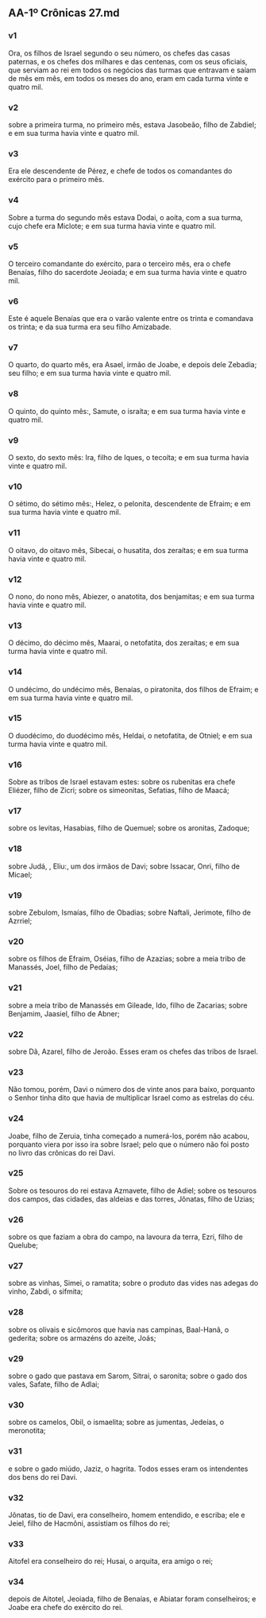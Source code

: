 ## AA-1º Crônicas 27.md
### v1
 Ora, os filhos de Israel segundo o seu número, os chefes das casas paternas, e os chefes dos milhares e das centenas, com os seus oficiais, que serviam ao rei em todos os negócios das turmas que entravam e saíam de mês em mês, em todos os meses do ano, eram em cada turma vinte e quatro mil.
### v2
 sobre a primeira turma, no primeiro mês, estava Jasobeão, filho de Zabdiel; e em sua turma havia vinte e quatro mil.
### v3
 Era ele descendente de Pérez, e chefe de todos os comandantes do exército para o primeiro mês.
### v4
 Sobre a turma do segundo mês estava Dodai, o aoíta, com a sua turma, cujo chefe era Miclote; e em sua turma havia vinte e quatro mil.
### v5
 O terceiro comandante do exército, para o terceiro mês, era o chefe Benaías, filho do sacerdote Jeoiada; e em sua turma havia vinte e quatro mil.
### v6
 Este é aquele Benaías que era o varão valente entre os trinta e comandava os trinta; e da sua turma era seu filho Amizabade.
### v7
 O quarto, do quarto mês, era Asael, irmão de Joabe, e depois dele Zebadia; seu filho; e em sua turma havia vinte e quatro mil.
### v8
 O quinto, do quinto mês:, Samute, o israíta; e em sua turma havia vinte e quatro mil.
### v9
 O sexto, do sexto mês: Ira, filho de Iques, o tecoíta; e em sua turma havia vinte e quatro mil.
### v10
 O sétimo, do sétimo mês:, Helez, o pelonita, descendente de Efraim; e em sua turma havia vinte e quatro mil.
### v11
 O oitavo, do oitavo mês, Sibecai, o husatita, dos zeraítas; e em sua turma havia vinte e quatro mil.
### v12
 O nono, do nono mês, Abiezer, o anatotita, dos benjamitas; e em sua turma havia vinte e quatro mil.
### v13
 O décimo, do décimo mês, Maarai, o netofatita, dos zeraítas; e em sua turma havia vinte e quatro mil.
### v14
 O undécimo, do undécimo mês, Benaías, o piratonita, dos filhos de Efraim; e em sua turma havia vinte e quatro mil.
### v15
 O duodécimo, do duodécimo mês, Heldai, o netofatita, de Otniel; e em sua turma havia vinte e quatro mil.
### v16
 Sobre as tribos de Israel estavam estes: sobre os rubenitas era chefe Eliézer, filho de Zicri; sobre os simeonitas, Sefatias, filho de Maacá;
### v17
 sobre os levitas, Hasabias, filho de Quemuel; sobre os aronitas, Zadoque;
### v18
 sobre Judá, , Eliu:, um dos irmãos de Davi; sobre Issacar, Onri, filho de Micael;
### v19
 sobre Zebulom, Ismaías, filho de Obadias; sobre Naftali, Jerimote, filho de Azrriel;
### v20
 sobre os filhos de Efraim, Oséias, filho de Azazias; sobre a meia tribo de Manassés, Joel, filho de Pedaías;
### v21
 sobre a meia tribo de Manassés em Gileade, Ido, filho de Zacarias; sobre Benjamim, Jaasiel, filho de Abner;
### v22
 sobre Dã, Azarel, filho de Jeroão. Esses eram os chefes das tribos de Israel.
### v23
 Não tomou, porém, Davi o número dos de vinte anos para baixo, porquanto o Senhor tinha dito que havia de multiplicar Israel como as estrelas do céu.
### v24
 Joabe, filho de Zeruia, tinha começado a numerá-los, porém não acabou, porquanto viera por isso ira sobre Israel; pelo que o número não foi posto no livro das crônicas do rei Davi.
### v25
 Sobre os tesouros do rei estava Azmavete, filho de Adiel; sobre os tesouros dos campos, das cidades, das aldeias e das torres, Jônatas, filho de Uzias;
### v26
 sobre os que faziam a obra do campo, na lavoura da terra, Ezri, filho de Quelube;
### v27
 sobre as vinhas, Simei, o ramatita; sobre o produto das vides nas adegas do vinho, Zabdi, o sifmita;
### v28
 sobre os olivais e sicômoros que havia nas campinas, Baal-Hanã, o gederita; sobre os armazéns do azeite, Joás;
### v29
 sobre o gado que pastava em Sarom, Sitrai, o saronita; sobre o gado dos vales, Safate, filho de Adlai;
### v30
 sobre os camelos, Obil, o ismaelita; sobre as jumentas, Jedeías, o meronotita;
### v31
 e sobre o gado miúdo, Jaziz, o hagrita. Todos esses eram os intendentes dos bens do rei Davi.
### v32
 Jônatas, tio de Davi, era conselheiro, homem entendido, e escriba; ele e Jeiel, filho de Hacmôni, assistiam os filhos do rei;
### v33
 Aitofel era conselheiro do rei; Husai, o arquita, era amigo o rei;
### v34
 depois de Aitotel, Jeoiada, filho de Benaías, e Abiatar foram conselheiros; e Joabe era chefe do exército do rei.
